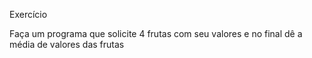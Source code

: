 Exercício

Faça um programa que solicite 4 frutas com seu valores e no final dê a média de valores das frutas
